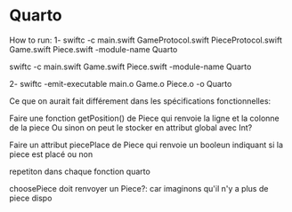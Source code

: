 # Quarto
How to run:
1-
swiftc -c main.swift GameProtocol.swift PieceProtocol.swift Game.swift Piece.swift -module-name Quarto

swiftc -c main.swift Game.swift Piece.swift -module-name Quarto

2-
swiftc -emit-executable main.o Game.o Piece.o -o Quarto


Ce que on aurait fait différement dans les spécifications fonctionnelles:

Faire une fonction getPosition() de Piece qui renvoie la ligne et la colonne de la piece
Ou sinon on peut le stocker en attribut global avec Int?

Faire un attribut piecePlace de Piece qui renvoie un booleun indiquant si la piece est placé ou non


repetiton dans chaque fonction quarto 


choosePiece doit renvoyer un Piece?: car imaginons qu'il n'y a plus de piece dispo